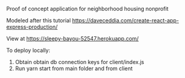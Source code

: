 Proof of concept application for neighborhood housing nonprofit

Modeled after this tutorial
https://daveceddia.com/create-react-app-express-production/


View at https://sleepy-bayou-52547.herokuapp.com/

To deploy locally:
1. Obtain obtain db connection keys for client/index.js
2. Run yarn start from main folder and from client
